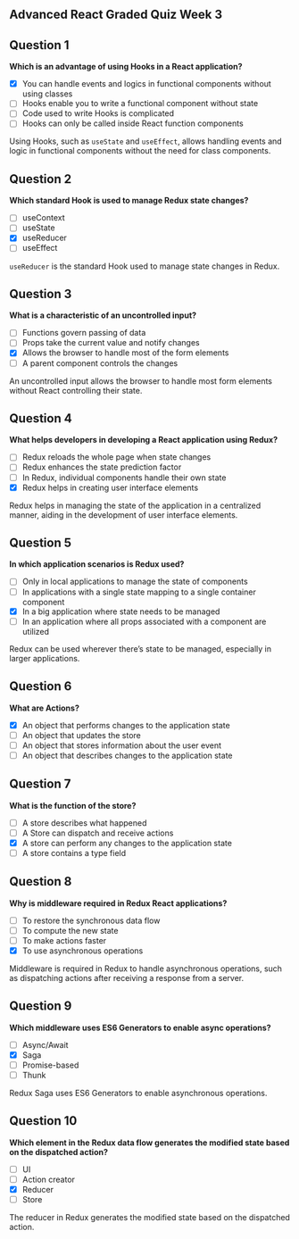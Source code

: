 ## Advanced React Graded Quiz Week 3

## Question 1
**Which is an advantage of using Hooks in a React application?**

- [x] You can handle events and logics in functional components without using classes
- [ ] Hooks enable you to write a functional component without state
- [ ] Code used to write Hooks is complicated
- [ ] Hooks can only be called inside React function components

Using Hooks, such as `useState` and `useEffect`, allows handling events and logic in functional components without the need for class components.

## Question 2
**Which standard Hook is used to manage Redux state changes?**

- [ ] useContext
- [ ] useState
- [x] useReducer
- [ ] useEffect

`useReducer` is the standard Hook used to manage state changes in Redux.

## Question 3
**What is a characteristic of an uncontrolled input?**

- [ ] Functions govern passing of data
- [ ] Props take the current value and notify changes
- [x] Allows the browser to handle most of the form elements
- [ ] A parent component controls the changes

An uncontrolled input allows the browser to handle most form elements without React controlling their state.

## Question 4
**What helps developers in developing a React application using Redux?**

- [ ] Redux reloads the whole page when state changes
- [ ] Redux enhances the state prediction factor
- [ ] In Redux, individual components handle their own state
- [x] Redux helps in creating user interface elements

Redux helps in managing the state of the application in a centralized manner, aiding in the development of user interface elements.

## Question 5
**In which application scenarios is Redux used?**

- [ ] Only in local applications to manage the state of components
- [ ] In applications with a single state mapping to a single container component
- [x] In a big application where state needs to be managed
- [ ] In an application where all props associated with a component are utilized

Redux can be used wherever there’s state to be managed, especially in larger applications.

## Question 6
**What are Actions?**

- [x] An object that performs changes to the application state
- [ ] An object that updates the store
- [ ] An object that stores information about the user event
- [ ] An object that describes changes to the application state

## Question 7
**What is the function of the store?**

- [ ] A store describes what happened
- [ ] A Store can dispatch and receive actions
- [x] A store can perform any changes to the application state
- [ ] A store contains a type field

## Question 8
**Why is middleware required in Redux React applications?**

- [ ] To restore the synchronous data flow
- [ ] To compute the new state
- [ ] To make actions faster
- [x] To use asynchronous operations

Middleware is required in Redux to handle asynchronous operations, such as dispatching actions after receiving a response from a server.

## Question 9
**Which middleware uses ES6 Generators to enable async operations?**

- [ ] Async/Await
- [x] Saga
- [ ] Promise-based
- [ ] Thunk

Redux Saga uses ES6 Generators to enable asynchronous operations.

## Question 10
**Which element in the Redux data flow generates the modified state based on the dispatched action?**

- [ ] UI
- [ ] Action creator
- [x] Reducer
- [ ] Store

The reducer in Redux generates the modified state based on the dispatched action.

